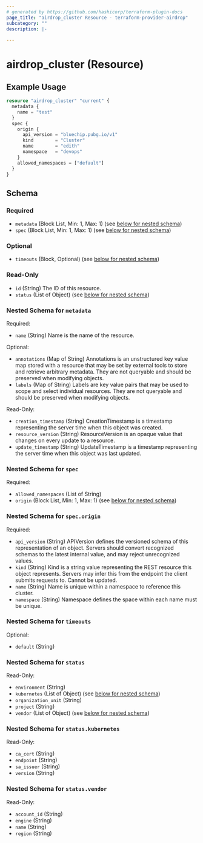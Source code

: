 ```yaml
---
# generated by https://github.com/hashicorp/terraform-plugin-docs
page_title: "airdrop_cluster Resource - terraform-provider-airdrop"
subcategory: ""
description: |-
  
---
```


# airdrop_cluster (Resource)



## Example Usage

```terraform
resource "airdrop_cluster" "current" {
  metadata {
    name = "test"
  }
  spec {
    origin {
      api_version = "bluechip.pubg.io/v1"
      kind        = "Cluster"
      name        = "edith"
      namespace   = "devops"
    }
    allowed_namespaces = ["default"]
  }
}
```

<!-- schema generated by tfplugindocs -->
## Schema

### Required

- `metadata` (Block List, Min: 1, Max: 1) (see [below for nested schema](#nestedblock--metadata))
- `spec` (Block List, Min: 1, Max: 1) (see [below for nested schema](#nestedblock--spec))

### Optional

- `timeouts` (Block, Optional) (see [below for nested schema](#nestedblock--timeouts))

### Read-Only

- `id` (String) The ID of this resource.
- `status` (List of Object) (see [below for nested schema](#nestedatt--status))

<a id="nestedblock--metadata"></a>
### Nested Schema for `metadata`

Required:

- `name` (String) Name is the name of the resource.

Optional:

- `annotations` (Map of String) Annotations is an unstructured key value map stored with a resource that may be set by external tools to store and retrieve arbitrary metadata. They are not queryable and should be preserved when modifying objects.
- `labels` (Map of String) Labels are key value pairs that may be used to scope and select individual resources. They are not queryable and should be preserved when modifying objects.

Read-Only:

- `creation_timestamp` (String) CreationTimestamp is a timestamp representing the server time when this object was created.
- `resource_version` (String) ResourceVersion is an opaque value that changes on every update to a resource.
- `update_timestamp` (String) UpdateTimestamp is a timestamp representing the server time when this object was last updated.


<a id="nestedblock--spec"></a>
### Nested Schema for `spec`

Required:

- `allowed_namespaces` (List of String)
- `origin` (Block List, Min: 1, Max: 1) (see [below for nested schema](#nestedblock--spec--origin))

<a id="nestedblock--spec--origin"></a>
### Nested Schema for `spec.origin`

Required:

- `api_version` (String) APIVersion defines the versioned schema of this representation of an object. Servers should convert recognized schemas to the latest internal value, and may reject unrecognized values.
- `kind` (String) Kind is a string value representing the REST resource this object represents. Servers may infer this from the endpoint the client submits requests to. Cannot be updated.
- `name` (String) Name is unique within a namespace to reference this cluster.
- `namespace` (String) Namespace defines the space within each name must be unique.



<a id="nestedblock--timeouts"></a>
### Nested Schema for `timeouts`

Optional:

- `default` (String)


<a id="nestedatt--status"></a>
### Nested Schema for `status`

Read-Only:

- `environment` (String)
- `kubernetes` (List of Object) (see [below for nested schema](#nestedobjatt--status--kubernetes))
- `organization_unit` (String)
- `project` (String)
- `vendor` (List of Object) (see [below for nested schema](#nestedobjatt--status--vendor))

<a id="nestedobjatt--status--kubernetes"></a>
### Nested Schema for `status.kubernetes`

Read-Only:

- `ca_cert` (String)
- `endpoint` (String)
- `sa_issuer` (String)
- `version` (String)


<a id="nestedobjatt--status--vendor"></a>
### Nested Schema for `status.vendor`

Read-Only:

- `account_id` (String)
- `engine` (String)
- `name` (String)
- `region` (String)
